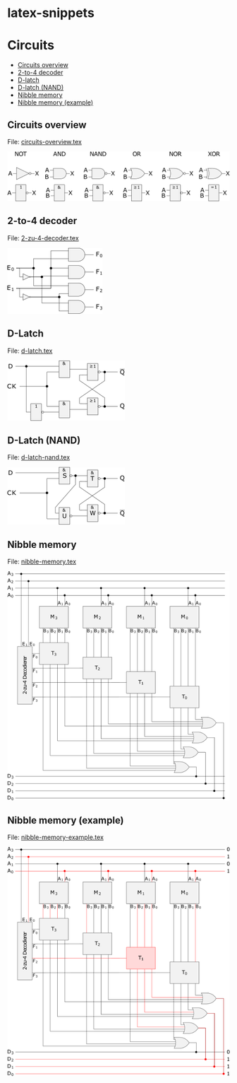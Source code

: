 # latex-snippets

# Circuits
* [Circuits overview](#circuits-overview)
* [2-to-4 decoder](#2-to-4-decoder)
* [D-latch](#d-latch)
* [D-latch (NAND)](#d-latch-nand)
* [Nibble memory](#nibble-memory)
* [Nibble memory (example)](#nibble-memory-example)

## Circuits overview
File: [circuits-overview.tex](https://github.com/bkmarzec/latex-snippets/blob/master/circuits/circuits-overview.tex)

![alt text](https://github.com/bkmarzec/latex-snippets/blob/master/circuits/circuits-overview.png "Circuits overview")

## 2-to-4 decoder
File: [2-zu-4-decoder.tex](https://github.com/bkmarzec/latex-snippets/blob/master/circuits/2-zu-4-decoder.tex)

![alt text](https://github.com/bkmarzec/latex-snippets/blob/master/circuits/2-zu-4-decoder.png "2-to-4 decoder")

## D-Latch
File: [d-latch.tex](https://github.com/bkmarzec/latex-snippets/blob/master/circuits/d-latch.tex)

![alt text](https://github.com/bkmarzec/latex-snippets/blob/master/circuits/d-latch.png "D-latch")

## D-Latch (NAND)
File: [d-latch-nand.tex](https://github.com/bkmarzec/latex-snippets/blob/master/circuits/d-latch-nand.tex)

![alt text](https://github.com/bkmarzec/latex-snippets/blob/master/circuits/d-latch-nand-desc.png "D-latch (NAND)")

## Nibble memory
File: [nibble-memory.tex](https://github.com/bkmarzec/latex-snippets/blob/master/circuits/nibble-memory.tex)

![alt text](https://github.com/bkmarzec/latex-snippets/blob/master/circuits/nibble-memory.png "Nibble memory")

## Nibble memory (example)
File: [nibble-memory-example.tex](https://github.com/bkmarzec/latex-snippets/blob/master/circuits/nibble-memory-example.tex)

![alt text](https://github.com/bkmarzec/latex-snippets/blob/master/circuits/nibble-memory-example.png "Nibble memory (example)")

